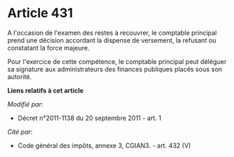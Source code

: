 # Article 431

A l'occasion de l'examen des restes à recouvrer, le comptable principal prend une décision accordant la dispense de
versement, la refusant ou constatant la force majeure. 

Pour l'exercice de cette compétence, le comptable principal peut déléguer sa signature aux administrateurs des finances
publiques placés sous son autorité.

**Liens relatifs à cet article**

_Modifié par_:

  - Décret n°2011-1138 du 20 septembre 2011 - art. 1

_Cité par_:

  - Code général des impôts, annexe 3, CGIAN3. - art. 432 (V)
